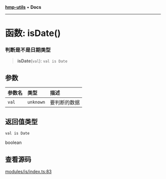 [**hmp-utils**](../README.md) • **Docs**

***

# 函数: isDate()

### 判断是不是日期类型

> **isDate**(`val`): `val is Date`

## 参数

| 参数名 | 类型 | 描述 |
| :------ | :------ | :------ |
| `val` | `unknown` | 要判断的数据 |

## 返回值类型

`val is Date`

boolean

## 查看源码

[modules/is/index.ts:83](https://github.com/hmp1049127947/hmp-utils/blob/4a6ef6c09762a1cd3b8d7a3366d8664e5e49db4c/src/modules/is/index.ts#L83)

